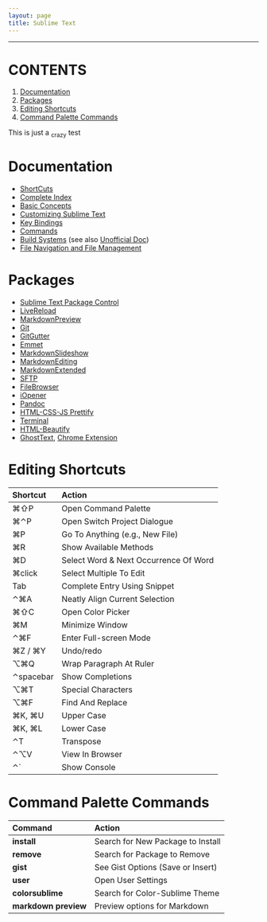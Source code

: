 ```yaml
---
layout: page
title: Sublime Text
---
```


---

# CONTENTS
1. [Documentation](#documentation)
2. [Packages](#packages)
3. [Editing Shortcuts](#editing-shortcuts)
4. [Command Palette Commands](#command-palette-commands)



This is just a <sub>crazy</sub> test

# Documentation
* [ShortCuts](http://sublime-text-unofficial-documentation.readthedocs.org/en/latest/reference/keyboard_shortcuts_osx.html)
* [Complete Index](http://docs.sublimetext.info/en/latest/index.html)
* [Basic Concepts](http://docs.sublimetext.info/en/latest/basic_concepts.html)
* [Customizing Sublime Text](http://docs.sublimetext.info/en/latest/customization/customization.html)
* [Key Bindings](http://www.sublimetext.com/docs/key-bindings)
* [Commands](http://www.sublimetext.com/docs/commands)
* [Build Systems](http://www.sublimetext.com/docs/build) (see also [Unofficial Doc](http://docs.sublimetext.info/en/latest/file_processing/build_systems.html))
* [File Navigation and File Management](http://docs.sublimetext.info/en/latest/file_management/file_management.html)

# Packages
* [Sublime Text Package Control](https://packagecontrol.io/browse)
* [LiveReload](https://github.com/dz0ny/LiveReload-sublimetext2/blob/master/README.md)
* [MarkdownPreview](https://github.com/revolunet/sublimetext-markdown-preview)
* [Git](https://github.com/kemayo/sublime-text-2-git)
* [GitGutter](https://github.com/jisaacks/GitGutter)
* [Emmet](https://github.com/sergeche/emmet-sublime)
* [MarkdownSlideshow](https://packagecontrol.io/packages/Markdown%20Slideshow)
* [MarkdownEditing](https://github.com/SublimeText-Markdown/MarkdownEditing)
* [MarkdownExtended](https://github.com/jonschlinkert/sublime-markdown-extended)
* [SFTP](http://wbond.net/sublime_packages/sftp)
* [FileBrowser](https://github.com/aziz/SublimeFileBrowser)
* [iOpener](https://github.com/rosshemsley/iOpener)
* [Pandoc](https://packagecontrol.io/packages/Pandoc)
* [HTML-CSS-JS Prettify](https://packagecontrol.io/packages/HTML-CSS-JS%20Prettify)
* [Terminal](https://packagecontrol.io/packages/Terminal)
* [HTML-Beautify](https://packagecontrol.io/packages/HTMLBeautify)
* [GhostText](https://github.com/Cacodaimon/GhostText-for-SublimeText/), [Chrome Extension](https://chrome.google.com/webstore/detail/ghosttext-for-chrome/godiecgffnchndlihlpaajjcplehddca)

# Editing Shortcuts

| Shortcut                                                      | Action                                                |
| :-----------------                                            | :---------------------------------------------------- |
| ⌘⇧P              | Open Command Palette                                  |
| ⌘⌃P               | Open Switch Project Dialogue                          |
| ⌘P                                 | Go To Anything (e.g., New File)                       |
| ⌘R                                 | Show Available Methods                                |
| ⌘D                                 | Select Word & Next Occurrence Of Word                 |
| ⌘click                             | Select Multiple To Edit                               |
| Tab                                                | Complete Entry Using Snippet                          |
| ⌃⌘A               | Neatly Align Current Selection                        |
| ⌘⇧C              | Open Color Picker                                     |
| ⌘M                                 | Minimize Window                                       |
| ⌃⌘F               | Enter Full-screen Mode                                |
| ⌘Z / ⌘Y       | Undo/redo                                             |
| ⌥⌘Q                | Wrap Paragraph At Ruler                               |
| ⌃spacebar                            | Show Completions                                      |
| ⌥⌘T                | Special Characters                                    |
| ⌥⌘F                | Find And Replace                                      |
| ⌘K, ⌘U | Upper Case                                            |
| ⌘K, ⌘L  | Lower Case                                            |
| ⌃T                                | Transpose                                             |
| ⌃⌥V               | View In Browser                                       |
| ⌃`                                | Show Console                                          |



# Command Palette Commands 
| Command              | Action                               |
| :----------------    | :----------------------------------- |
| **install**          | Search for New Package to Install    |
| **remove**           | Search for Package to Remove         |
| **gist**             | See Gist Options (Save or Insert)    |
| **user**             | Open User Settings                   |
| **colorsublime**     | Search for Color-Sublime Theme       |
| **markdown preview** | Preview options for Markdown         |
